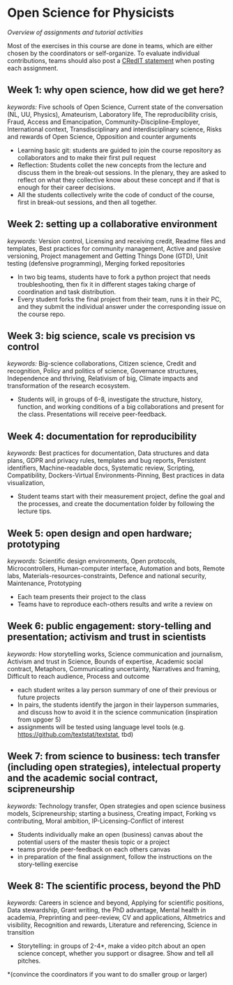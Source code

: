 # Open Science for Physicists
*Overview of assignments and tutorial activities*

Most of the exercises in this course are done in teams, which are either chosen by the coordinators or self-organize. To evaluate individual contributions, teams should also post a [CRedIT statement](https://doi.org/10.1002/leap.1210) when posting each assignment.

## Week 1: why open science, how did we get here?  
*keywords:* Five schools of Open Science, Current state of the conversation (NL, UU, Physics), Amateurism, Laboratory life, The reproducibility crisis, Fraud, Access and Emancipation, Community-Discipline-Employer, International context, Transdisciplinary and interdisciplinary science, Risks and rewards of Open Science, Opposition and counter arguments

+ Learning basic git: students are guided to join the course repository as collaborators and to make their first pull request
+ Reflection: Students collet the new concepts from the lecture and discuss them in the break-out sessions. In the plenary, they are asked to reflect on what they collective know about these concept and if that is enough for their career decisions.
+ All the students collectively write the code of conduct of the course, first in break-out sessions, and then all together.

## Week 2: setting up a collaborative environment
*keywords:* Version control, Licensing and receiving credit, Readme files and templates, Best practices for community management, Active and passive versioning, Project management and Getting Things Done (GTD), Unit testing (defensive programming), Merging forked repositories 

+ In two big teams, students have to fork a python project that needs troubleshooting, then fix it in different stages taking charge of coordination and task distribution.
+ Every student forks the final project from their team, runs it in their PC, and they submit the individual answer under the corresponding issue on the course repo.

## Week 3: big science, scale vs precision vs control
*keywords:* Big-science collaborations, Citizen science, Credit and recognition, Policy and politics of science, Governance structures, Independence and thriving, Relativism of big, Climate impacts and transformation of the research ecosystem.

+ Students will, in groups of 6-8, investigate the structure, history, function, and working conditions of a big collaborations and present for the class. Presentations will receive peer-feedback.

## Week 4: documentation for reproducibility
*keywords:* Best practices for documentation, Data structures and data plans, GDPR and privacy rules, templates and bug reports, Persistent identifiers, Machine-readable docs, Systematic review, Scripting, Compatibility, Dockers-Virtual Environments-Pinning, Best practices in data visualization, 

+ Student teams start with their measurement project, define the goal and the processes, and create the documentation folder by following the lecture tips.


## Week 5: open design and open hardware; prototyping
*keywords:* Scientific design environments, Open protocols, Microcontrollers, Human-computer interface, Automation and bots, Remote labs, Materials-resources-constraints, Defence and national security, Maintenance, Prototyping

+ Each team presents their project to the class
+ Teams have to reproduce each-others results and write a review on 

## Week 6: public engagement: story-telling and presentation; activism and trust in scientists
*keywords:* How storytelling works, Science communication and journalism, Activism and trust in Science, Bounds of expertise, Academic social contract, Metaphors, Communicating uncertainty, Narratives and framing, Difficult to reach audience, Process and outcome

+ each student writes a lay person summary of one of their previous or future projects
+ In pairs, the students identify the jargon in their layperson summaries, and discuss how to avoid it in the science communication (inspiration from upgoer 5)
+ assignments will be tested using language level tools (e.g. https://github.com/textstat/textstat, tbd)

## Week 7: from science to business: tech transfer (including open strategies), intelectual property and the academic social contract, scipreneurship
*keywords:* Technology transfer, Open strategies and open science business models, Scipreneurship; starting a business, Creating impact, Forking vs contributing, Moral ambition, IP-Licensing-Conflict of interest

+ Students individually make an open (business) canvas about the potential users of the master thesis topic or a project
+ teams provide peer-feedback on each others canvas
+ in preparation of the final assignment, follow the instructions on the story-telling exercise

## Week 8: The scientific process, beyond the PhD
*keywords:* Careers in science and beyond, Applying for scientific positions, Data stewardship, Grant writing, the PhD advantage, Mental health in academia, Preprinting and peer-review,  CV and applications, Altmetrics and visibility, Recognition and rewards, Literature and referencing, Science in transition

+ Storytelling: in groups of 2-4*, make a video pitch about an open science concept, whether you support or disagree. Show and tell all pitches. 

*(convince the coordinators if you want to do smaller group or larger)
